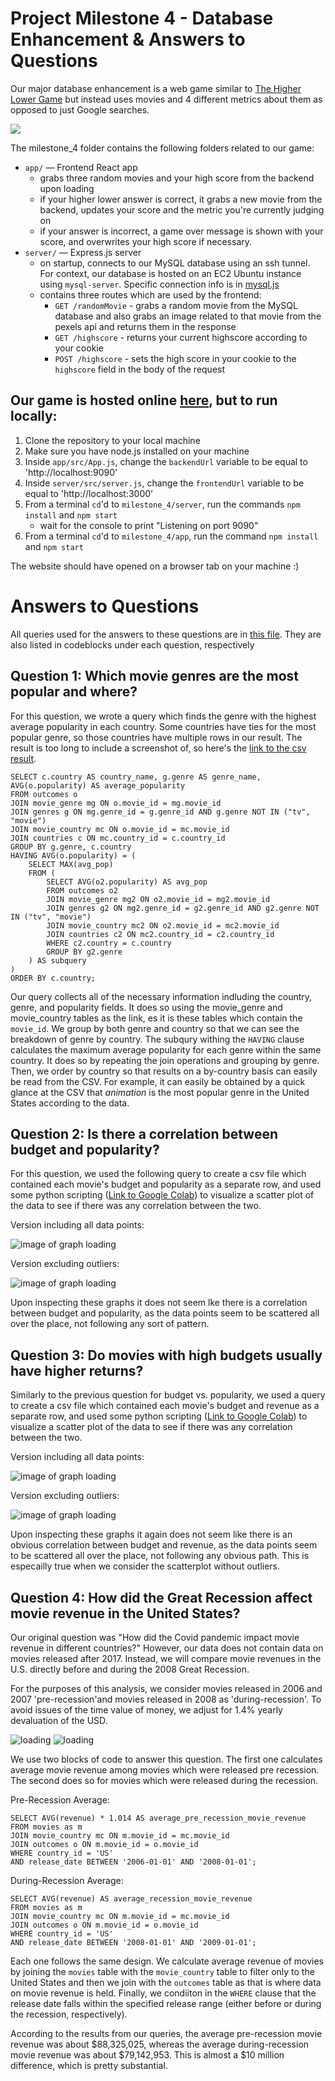 # Project Milestone 4 - Database Enhancement & Answers to Questions

Our major database enhancement is a web game similar to [The Higher Lower Game](http://www.higherlowergame.com/) but instead uses movies and 4 different metrics about them as opposed to just Google searches.

![](img/gameplay.gif)

The milestone_4 folder contains the following folders related to our game:

- `app/` — Frontend React app
  - grabs three random movies and your high score from the backend upon loading
  - if your higher lower answer is correct, it grabs a new movie from the backend, updates your score and the metric you're currently judging on
  - if your answer is incorrect, a game over message is shown with your score, and overwrites your high score if necessary.
- `server/` — Express.js server
  - on startup, connects to our MySQL database using an ssh tunnel. For context, our database is hosted on an EC2 Ubuntu instance using `mysql-server`. Specific connection info is in [mysql.js](./server/src/mysql.js)
  - contains three routes which are used by the frontend:
    - `GET /randomMovie` - grabs a random movie from the MySQL database and also grabs an image related to that movie from the pexels api and returns them in the response
    - `GET /highscore` - returns your current highscore according to your cookie
    - `POST /highscore` - sets the high score in your cookie to the `highscore` field in the body of the request

## Our game is hosted online [here](https://cs61johndevon.onrender.com), but to run locally:

1. Clone the repository to your local machine
2. Make sure you have node.js installed on your machine
3. Inside `app/src/App.js`, change the `backendUrl` variable to be equal to 'http://localhost:9090'
4. Inside `server/src/server.js`, change the `frontendUrl` variable to be equal to 'http://localhost:3000'
5. From a terminal `cd`'d to `milestone_4/server`, run the commands `npm install` and `npm start`
   - wait for the console to print "Listening on port 9090"
6. From a terminal `cd`'d to `milestone_4/app`, run the command `npm install` and `npm start`

The website should have opened on a browser tab on your machine :)

# Answers to Questions

All queries used for the answers to these questions are in [this file](../milestone_3/database_queries.sql). They are also listed in codeblocks under each question, respectively

## Question 1: Which movie genres are the most popular and where?

For this question, we wrote a query which finds the genre with the highest average popularity in each country. Some countries have ties for the most popular genre, so those countries have multiple rows in our result. The result is too long to include a screenshot of, so here's the [link to the csv result](question1.csv). 

```
SELECT c.country AS country_name, g.genre AS genre_name, AVG(o.popularity) AS average_popularity
FROM outcomes o
JOIN movie_genre mg ON o.movie_id = mg.movie_id
JOIN genres g ON mg.genre_id = g.genre_id AND g.genre NOT IN ("tv", "movie")
JOIN movie_country mc ON o.movie_id = mc.movie_id
JOIN countries c ON mc.country_id = c.country_id
GROUP BY g.genre, c.country
HAVING AVG(o.popularity) = (
    SELECT MAX(avg_pop)
    FROM (
        SELECT AVG(o2.popularity) AS avg_pop
        FROM outcomes o2
        JOIN movie_genre mg2 ON o2.movie_id = mg2.movie_id
        JOIN genres g2 ON mg2.genre_id = g2.genre_id AND g2.genre NOT IN ("tv", "movie")
        JOIN movie_country mc2 ON o2.movie_id = mc2.movie_id
        JOIN countries c2 ON mc2.country_id = c2.country_id
        WHERE c2.country = c.country
        GROUP BY g2.genre
    ) AS subquery
)
ORDER BY c.country;
```

Our query collects all of the necessary information indluding the country, genre, and popularity fields. It does so using the movie_genre and movie_country tables as the link, es it is these tables which contain the `movie_id`. We group by both genre and country so that we can see the breakdown of genre by country. The subqury withing the `HAVING` clause calculates the maximum average popularity for each genre within the same country. It does so by repeating the join operations and grouping by genre. Then, we order by country so that results on a by-country basis can easily be read from the CSV. For example, it can easily be obtained by a quick glance at the CSV that *animation* is the most popular genre in the United States according to the data.


## Question 2: Is there a correlation between budget and popularity?

For this question, we used the following query to create a csv file which contained each 
movie's budget and popularity as a separate row, and used some python scripting ([Link to Google Colab](https://colab.research.google.com/drive/1PBrDKUlDtLw0XOagA_O-mObNSddJP4Fw?usp=sharing)) to visualize a scatter plot of the data to see if there was any correlation between the two.


Version including all data points:

![*image of graph loading*](img/budgetVpopularity.png)

Version excluding outliers:

![*image of graph loading*](img/budgetVpopularityNoOutliers.png)

Upon inspecting these graphs it does not seem lke there is a correlation between budget and popularity, as the data points seem to be scattered all over the place, not following any sort of pattern.


## Question 3: Do movies with high budgets usually have higher returns?

Similarly to the previous question for budget vs. popularity, we used a query to create a csv file which contained each 
movie's budget and revenue as a separate row, and used some python scripting ([Link to Google Colab](https://colab.research.google.com/drive/1PBrDKUlDtLw0XOagA_O-mObNSddJP4Fw?usp=sharing)) to visualize a scatter plot of the data to see if there was any correlation between the two.


Version including all data points:

![*image of graph loading*](img/budgetVrevenue.png)

Version excluding outliers:

![*image of graph loading*](img/budgetVrevenueNoOutliers.png)

Upon inspecting these graphs it again does not seem like there is an obvious correlation between budget and revenue, as the data points seem to be scattered all over the place, not following any obvious path. This is especailly true when we consider the scatterplot without outliers.

## Question 4: How did the Great Recession affect movie revenue in the United States?

Our original question was "How did the Covid pandemic impact movie revenue in different countries?" However, our data does not contain data on movies released after 2017. Instead, we will compare movie revenues in the U.S. directly before and during the 2008 Great Recession.

For the purposes of this analysis, we consider movies released in 2006 and 2007 
'pre-recession'and movies released in 2008 as 'during-recession'. To avoid issues of the 
time value of money, we adjust for 1.4% yearly devaluation of the USD.

![*loading*](img/preRecession.png)
![*loading*](img/recession.png)

We use two blocks of code to answer this question. The first one calculates average movie revenue among movies which were released pre recession. The second does so for movies which were released during the recession. 


Pre-Recession Average:
```
SELECT AVG(revenue) * 1.014 AS average_pre_recession_movie_revenue
FROM movies as m
JOIN movie_country mc ON m.movie_id = mc.movie_id
JOIN outcomes o ON m.movie_id = o.movie_id
WHERE country_id = 'US'
AND release_date BETWEEN '2006-01-01' AND '2008-01-01';
```


During-Recession Average:
```
SELECT AVG(revenue) AS average_recession_movie_revenue
FROM movies as m
JOIN movie_country mc ON m.movie_id = mc.movie_id
JOIN outcomes o ON m.movie_id = o.movie_id
WHERE country_id = 'US'
AND release_date BETWEEN '2008-01-01' AND '2009-01-01';
```

Each one follows the same design. We calculate average revenue of movies by joining the `movies` table with the `movie_country` table to filter only to the United States and then we join with the `outcomes` table as that is where data on movie revenue is held. Finally, we condiiton in the `WHERE` clause that the release date falls within the specified release range (either before or during the recession, respectively).

According to the results from our queries, the average pre-recession movie revenue was about $88,325,025, whereas the average during-recession movie revenue was about $79,142,953. This is almost a $10 million difference, which is pretty substantial.

